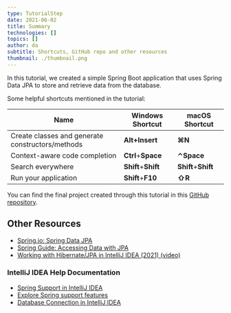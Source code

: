 ```yaml
---
type: TutorialStep
date: 2021-06-02
title: Summary
technologies: []
topics: []
author: da
subtitle: Shortcuts, GitHub repo and other resources
thumbnail: ./thumbnail.png
---
```


In this tutorial, we created a simple Spring Boot application that uses Spring Data JPA to store and retrieve data from the database. 

Some helpful shortcuts mentioned in the tutorial:

| Name      | Windows Shortcut | macOS Shortcut |
| ----------- | ----------- | ----------- |
|Create classes and generate constructors/methods|**Alt+Insert**|**⌘N**|
|Context-aware code completion|**Ctrl**+**Space**|**⌃Space**|
|Search everywhere|**Shift**+**Shift**|**Shift**+**Shift**|
|Run your application|**Shift**+**F10** |**⇧R**|

You can find the final project created through this tutorial in this [GitHub repository](https://github.com/daliasheasha/SpringDataJPA). 

## Other Resources
- [Spring.io: Spring Data JPA](https://spring.io/projects/spring-data-jpa)
- [Spring Guide: Accessing Data with JPA](https://spring.io/guides/gs/accessing-data-jpa/)
- [Working with Hibernate/JPA in IntelliJ IDEA (2021) (video)](https://youtu.be/QJddHc41xrM)

### IntelliJ IDEA Help Documentation
- [Spring Support in IntelliJ IDEA](https://www.jetbrains.com/help/idea/spring-support.html)
- [Explore Spring support features](https://www.jetbrains.com/help/idea/spring-support-tutorial.html)
- [Database Connection in IntelliJ IDEA](https://www.jetbrains.com/help/idea/connecting-to-a-database.html)